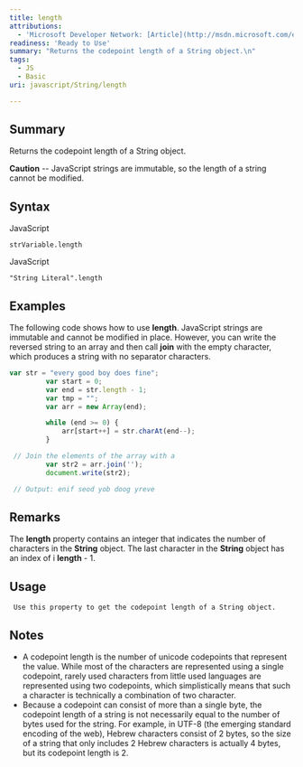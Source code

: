```yaml
---
title: length
attributions:
  - 'Microsoft Developer Network: [Article](http://msdn.microsoft.com/en-us/library/ie/3d616214(v=vs.94).aspx)'
readiness: 'Ready to Use'
summary: "Returns the codepoint length of a String object.\n"
tags:
  - JS
  - Basic
uri: javascript/String/length

---
```

## <span>Summary</span>

Returns the codepoint length of a String object.

**Caution** -- JavaScript strings are immutable, so the length of a string cannot be modified.

## <span>Syntax</span>

<span class="language">JavaScript</span>

    strVariable.length

<span class="language">JavaScript</span>

    "String Literal".length

## <span>Examples</span>

The following code shows how to use **length**. JavaScript strings are immutable and cannot be modified in place. However, you can write the reversed string to an array and then call **join** with the empty character, which produces a string with no separator characters.

``` js
var str = "every good boy does fine";
         var start = 0;
         var end = str.length - 1;
         var tmp = "";
         var arr = new Array(end);

         while (end >= 0) {
             arr[start++] = str.charAt(end--);
         }

 // Join the elements of the array with a
         var str2 = arr.join('');
         document.write(str2);

 // Output: enif seod yob doog yreve
```

## <span>Remarks</span>

The **length** property contains an integer that indicates the number of characters in the **String** object. The last character in the **String** object has an index of i **length** - 1.

## <span>Usage</span>

     Use this property to get the codepoint length of a String object.

## <span>Notes</span>

-   A codepoint length is the number of unicode codepoints that represent the value. While most of the characters are represented using a single codepoint, rarely used characters from little used languages are represented using two codepoints, which simplistically means that such a character is technically a combination of two character.
-   Because a codepoint can consist of more than a single byte, the codepoint length of a string is not necessarily equal to the number of bytes used for the string. For example, in UTF-8 (the emerging standard encoding of the web), Hebrew characters consist of 2 bytes, so the size of a string that only includes 2 Hebrew characters is actually 4 bytes, but its codepoint length is 2.

